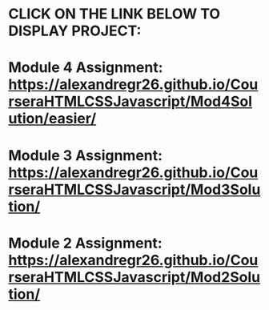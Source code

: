 # CLICK ON THE LINK BELOW TO DISPLAY PROJECT:
# Module 4 Assignment: https://alexandregr26.github.io/CourseraHTMLCSSJavascript/Mod4Solution/easier/
# Module 3 Assignment: https://alexandregr26.github.io/CourseraHTMLCSSJavascript/Mod3Solution/
# Module 2 Assignment: https://alexandregr26.github.io/CourseraHTMLCSSJavascript/Mod2Solution/ 

